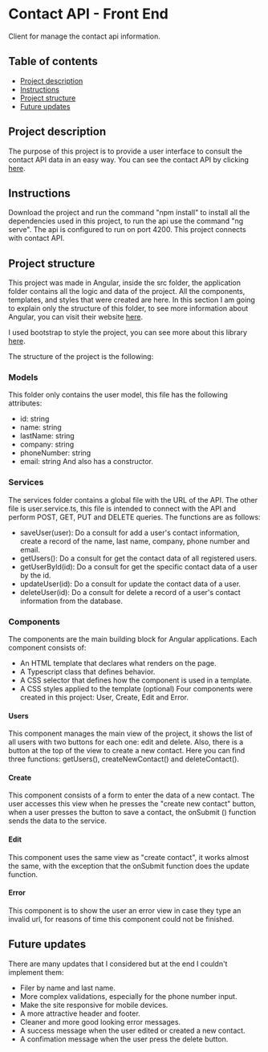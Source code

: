 # Contact API - Front End
Client for manage the contact api information.

## Table of contents

- [Project description](#project-description)
- [Instructions](#instructions)
- [Project structure](#project-structure)
- [Future updates](#future-updates)

## Project description
The purpose of this project is to provide a user interface to consult the contact API data in an easy way.
You can see the contact API by clicking [here](#https://github.com/Ivan12273/contact-api-back).

## Instructions
Download the project and run the command "npm install" to install all the dependencies used in this project, to run the api use the command "ng serve".
The api is configured to run on port 4200. This project connects with contact API.

## Project structure
This project was made in Angular, inside the src folder, the application folder contains all the logic and data of the project. All the components, templates, and styles that were created are here. In this section I am going to explain only the structure of this folder, to see more information about Angular, you can visit their website [here](#https://angular.io/guide/file-structure).

I used bootstrap to style the project, you can see more about this library [here](#https://getbootstrap.com/).

The structure of the project is the following:

### Models
This folder only contains the user model, this file has the following attributes:
- id: string
- name: string
- lastName: string
- company: string
- phoneNumber: string
- email: string
And also has a constructor.

### Services
The services folder contains a global file with the URL of the API. The other file is user.service.ts, this file is intended to connect with the API and perform POST, GET, PUT and DELETE queries. The functions are as follows:
- saveUser(user): Do a consult for add a user's contact information, create a record of the name, last name, company, phone number and email.
- getUsers(): Do a consult for get the contact data of all registered users.
- getUserById(id): Do a consult for get the specific contact data of a user by the id.
- updateUser(id): Do a consult for update the contact data of a user.
- deleteUser(id): Do a consult for delete a record of a user's contact information from the database.

### Components
The components are the main building block for Angular applications. Each component consists of: 
- An HTML template that declares what renders on the page. 
- A Typescript class that defines behavior. 
- A CSS selector that defines how the component is used in a template.
- A CSS styles applied to the template (optional)
Four components were created in this project: User, Create, Edit and Error.

#### Users
This component manages the main view of the project, it shows the list of all users with two buttons for each one: edit and delete. Also, there is a button at the top of the view to create a new contact.
Here you can find three functions: getUsers(), createNewContact() and deleteContact().

#### Create
This component consists of a form to enter the data of a new contact. The user accesses this view when he presses the "create new contact" button, when a user presses the button to save a contact, the onSubmit () function sends the data to the service.

#### Edit
This component uses the same view as "create contact", it works almost the same, with the exception that the onSubmit function does the update function.

#### Error
This component is to show the user an error view in case they type an invalid url, for reasons of time this component could not be finished.

## Future updates
There are many updates that I considered but at the end I couldn't implement them:
- Filer by name and last name.
- More complex validations, especially for the phone number input.
- Make the site responsive for mobile devices.
- A more attractive header and footer.
- Cleaner and more good looking error messages.
- A success message when the user edited or created a new contact.
- A confimation message when the user press the delete button.
